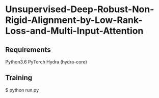 # Unsupervised-Deep-Robust-Non-Rigid-Alignment-by-Low-Rank-Loss-and-Multi-Input-Attention

## Requirements
Python3.6
PyTorch
Hydra (hydra-core)

## Training
$ python run.py
